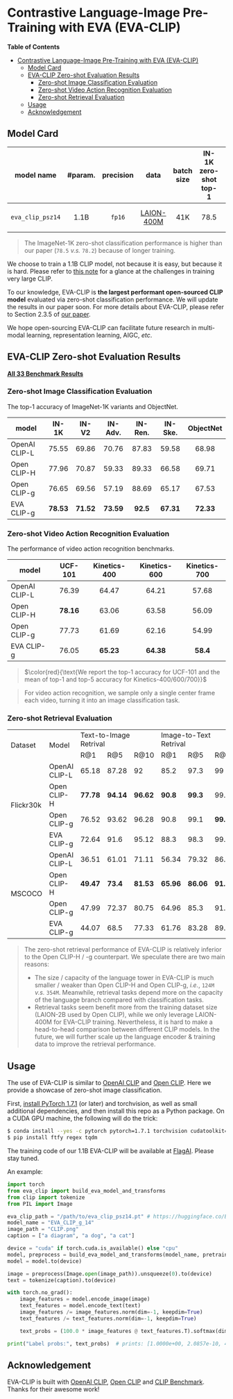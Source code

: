 # Contrastive Language-Image Pre-Training with EVA (EVA-CLIP)

**Table of Contents**

- [Contrastive Language-Image Pre-Training with EVA (EVA-CLIP)](#contrastive-language-image-pre-training-with-eva-eva-clip)
  - [Model Card](#model-card)
  - [EVA-CLIP Zero-shot Evaluation Results](#eva-clip-zero-shot-evaluation-results)
    - [Zero-shot Image Classification Evaluation](#zero-shot-image-classification-evaluation)
    - [Zero-shot Video Action Recognition Evaluation](#zero-shot-video-action-recognition-evaluation)
    - [Zero-shot Retrieval Evaluation](#zero-shot-retrieval-evaluation)
  - [Usage](#usage)
  - [Acknowledgement](#acknowledgement)
  

## Model Card

<div align="center">

| model name | #param. | precision | data  |  batch size | IN-1K zero-shot top-1 | weight |
|:-----------:|:------:|:------:|:------:|:------:|:------:|:------:|
| `eva_clip_psz14` | 1.1B | `fp16` | [LAION-400M](https://laion.ai/laion-400-open-dataset/) | 41K | 78.5 | [🤗 HF link](https://huggingface.co/BAAI/EVA/blob/main/eva_clip_psz14.pt) (`2GB`) |

</div>

> The ImageNet-1K zero-shot classification performance is higher than our paper (`78.5` *v.s.* `78.2`) because of longer training.

We choose to train a 1.1B CLIP model, not because it is easy, but because it is hard. Please refer to [this note](https://docs.google.com/document/d/1FXosAZ3wMrzThgnWR6KSkXIz4IMItq3umDGos38pJps/edit) for a glance at the challenges in training very large CLIP.

To our knowledge, EVA-CLIP is **the largest performant open-sourced CLIP model** evaluated via zero-shot classification performance.
We will update the results in our paper soon.
For more details about EVA-CLIP, please refer to Section 2.3.5 of [our paper](https://arxiv.org/pdf/2211.07636.pdf).

We hope open-sourcing EVA-CLIP can facilitate future research in multi-modal learning, representation learning, AIGC, *etc*.

## EVA-CLIP Zero-shot Evaluation Results


[**All 33 Benchmark Results**](./Benchmark.md) 

### Zero-shot Image Classification Evaluation

The top-1 accuracy of ImageNet-1K variants and ObjectNet.

<div align="center">

| model | IN-1K | IN-V2 |  IN-Adv. | IN-Ren. |IN-Ske. | ObjectNet |
|-------|:-----:|:-----:|:----:| :------:|:-------:|:---------:|
| OpenAI CLIP-L | 75.55 | 69.86 | 70.76 | 87.83 | 59.58 | 68.98 |
| Open CLIP-H | 77.96 | 70.87 | 59.33 | 89.33 | 66.58 | 69.71 |
| Open CLIP-g | 76.65 | 69.56 | 57.19 | 88.69 | 65.17 | 67.53 |
| EVA CLIP-g | **78.53** | **71.52** | **73.59** | **92.5** | **67.31** | **72.33** |
 
</div>

### Zero-shot Video Action Recognition Evaluation

The performance of video action recognition benchmarks.

<div align="center">

| model | UCF-101 | Kinetics-400 | Kinetics-600 | Kinetics-700 |
|-------|:-----:|:-----:|:----:| :----:|
| OpenAI CLIP-L | 76.39 | 64.47 | 64.21 | 57.68 |
| Open CLIP-H   | **78.16** | 63.06 | 63.58 | 56.09 |
| Open CLIP-g   | 77.73 | 61.69 | 62.16 | 54.99 |
| EVA CLIP-g    | 76.05 | **65.23** | **64.38** | **58.4** |

</div>

> $\color{red}{\text{We report the top-1 accuracy for UCF-101 and the mean of top-1 and top-5 accuracy for Kinetics-400/600/700}}$

> For video action recognition, we sample only a single center frame each video, turning it into an image classification task.

### Zero-shot Retrieval Evaluation

<div align="center">

<table>
   <tr>
      <td rowspan=2>Dataset</td>
      <td rowspan=2>Model</td>
      <td colspan=3>Text-to-Image Retrival</td>
      <td colspan=3>Image-to-Text Retrival</td>
   </tr>
   <tr>
      <td>R@1</td>
      <td>R@5</td>
      <td>R@10</td>
      <td>R@1</td>
      <td>R@5</td>
      <td>R@10</td>
   </tr>
   <tr>
      <td rowspan=4>Flickr30k</td>
      <td>OpenAI CLIP-L</td>
      <td>65.18 </td>
      <td>87.28 </td>
      <td>92 </td>
      <td>85.2 </td>
      <td>97.3 </td>
      <td>99 </td>
   </tr>
   <tr>
      <td>Open CLIP-H</td>
      <td><b>77.78</b></td>
      <td><b>94.14</b></td>
      <td><b>96.62</b></td>
      <td><b>90.8</b></td>
      <td><b>99.3</b></td>
      <td>99.7</td>
   </tr>
   <tr>
      <td>Open CLIP-g</td>
      <td>76.52 </td>
      <td>93.62 </td>
      <td>96.28 </td>
      <td>90.8 </td>
      <td>99.1 </td>
      <td><b>99.8</b></td>
   </tr>
   <tr>
      <td>EVA CLIP-g</td>
      <td>72.64 </td>
      <td>91.6 </td>
      <td>95.12 </td>
      <td>88.3 </td>
      <td>98.3 </td>
      <td>99.3 </td>
   </tr>
   <tr>
      <td rowspan=4>MSCOCO</td>
      <td>OpenAI CLIP-L</td>
      <td>36.51 </td>
      <td>61.01 </td>
      <td>71.11 </td>
      <td>56.34 </td>
      <td>79.32 </td>
      <td>86.66 </td>
   </tr>
   <tr>
      <td>Open CLIP-H</td>
      <td><b>49.47</b></td>
      <td><b>73.4</b></td>
      <td><b>81.53</b></td>
      <td><b>65.96</b></td>
      <td><b>86.06</b></td>
      <td><b>91.9</b></td>
   </tr>
   <tr>
      <td>Open CLIP-g</td>
      <td>47.99 </td>
      <td>72.37 </td>
      <td>80.75 </td>
      <td>64.96 </td>
      <td>85.3 </td>
      <td>91.46 </td>
   </tr>
   <tr>
      <td>EVA CLIP-g</td>
      <td>44.07 </td>
      <td>68.5 </td>
      <td>77.33 </td>
      <td>61.76 </td>
      <td>83.28 </td>
      <td>89.96 </td>
   </tr>
</table>

</div>

> The zero-shot retrieval performance of EVA-CLIP is relatively inferior to the Open CLIP-H / -g counterpart. We speculate there are two main reasons: 
> - The size / capacity of the language tower in EVA-CLIP is much smaller / weaker than Open CLIP-H and Open CLIP-g, *i.e.*, `124M` *v.s.* `354M`. Meanwhile, retrieval tasks depend more on the capacity of the language branch compared with classification tasks.
> - Retrieval tasks seem benefit more from the training dataset size (LAION-2B used by Open CLIP), while we only leverage LAION-400M for EVA-CLIP training. 
> Nevertheless, it is hard to make a head-to-head comparison between different CLIP models. In the future, we will further scale up the language encoder & training data to improve the retrieval performance.

## Usage

The use of EVA-CLIP is similar to [OpenAI CLIP](https://github.com/openai/CLIP) and [Open CLIP](https://github.com/mlfoundations/open_clip).
Here we provide a showcase of zero-shot image classification.

First, [install PyTorch 1.7.1](https://pytorch.org/get-started/locally/) (or later) and torchvision, as well as small additional dependencies, and then install this repo as a Python package. On a CUDA GPU machine, the following will do the trick:

```bash
$ conda install --yes -c pytorch pytorch=1.7.1 torchvision cudatoolkit=11.0
$ pip install ftfy regex tqdm
```

The training code of our 1.1B EVA-CLIP will be available at [FlagAI](https://github.com/FlagAI-Open/FlagAI). Please stay tuned.


An example:
```python
import torch
from eva_clip import build_eva_model_and_transforms
from clip import tokenize
from PIL import Image

eva_clip_path = "/path/to/eva_clip_psz14.pt" # https://huggingface.co/BAAI/EVA/blob/main/eva_clip_psz14.pt
model_name = "EVA_CLIP_g_14"
image_path = "CLIP.png"
caption = ["a diagram", "a dog", "a cat"]

device = "cuda" if torch.cuda.is_available() else "cpu"
model, preprocess = build_eva_model_and_transforms(model_name, pretrained=eva_clip_path)
model = model.to(device)

image = preprocess(Image.open(image_path)).unsqueeze(0).to(device)
text = tokenize(caption).to(device)

with torch.no_grad():
    image_features = model.encode_image(image)
    text_features = model.encode_text(text)
    image_features /= image_features.norm(dim=-1, keepdim=True)
    text_features /= text_features.norm(dim=-1, keepdim=True)

    text_probs = (100.0 * image_features @ text_features.T).softmax(dim=-1)

print("Label probs:", text_probs)  # prints: [1.0000e+00, 2.0857e-10, 4.8534e-12]
```


## Acknowledgement
EVA-CLIP is built with [OpenAI CLIP](https://github.com/openai/CLIP), [Open CLIP](https://github.com/mlfoundations/open_clip) and [CLIP Benchmark](https://github.com/LAION-AI/CLIP_benchmark). Thanks for their awesome work!
